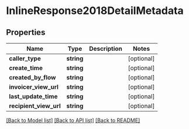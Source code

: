 # InlineResponse2018DetailMetadata

## Properties
Name | Type | Description | Notes
------------ | ------------- | ------------- | -------------
**caller_type** | **string** |  | [optional] 
**create_time** | **string** |  | [optional] 
**created_by_flow** | **string** |  | [optional] 
**invoicer_view_url** | **string** |  | [optional] 
**last_update_time** | **string** |  | [optional] 
**recipient_view_url** | **string** |  | [optional] 

[[Back to Model list]](../README.md#documentation-for-models) [[Back to API list]](../README.md#documentation-for-api-endpoints) [[Back to README]](../README.md)


